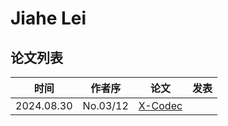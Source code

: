 # Jiahe Lei

## 论文列表

| 时间 | 作者序 | 论文 | 发表 |
|:-:|:-:|---|---|
| 2024.08.30 | No.03/12 | [X-Codec](../Models/Speech_Neural_Codec/2024.08.30_X-Codec.md) |